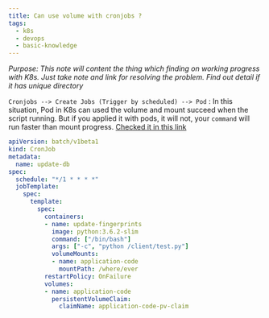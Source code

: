 ```yaml
---
title: Can use volume with cronjobs ?
tags:
  - k8s
  - devops
  - basic-knowledge
---
```


*Purpose: This note will content the thing which finding on working progress with K8s. Just take note and link for resolving the problem. Find out detail if it has unique directory*

`Cronjobs --> Create Jobs (Trigger by scheduled) --> Pod` : In this situation, Pod in K8s can used the volume and mount succeed when the script running. But if you applied it with pods, it will not, your `command` will run faster than mount progress. [Checked it in this link](https://stackoverflow.com/questions/46578331/kubernetes-is-it-possible-to-mount-volumes-to-a-container-running-as-a-cronjob) 
```yaml
apiVersion: batch/v1beta1
kind: CronJob
metadata:
  name: update-db
spec:
  schedule: "*/1 * * * *"
  jobTemplate:
    spec:
      template:
        spec:
          containers:
          - name: update-fingerprints
            image: python:3.6.2-slim
            command: ["/bin/bash"]
            args: ["-c", "python /client/test.py"]
            volumeMounts:
            - name: application-code
              mountPath: /where/ever
          restartPolicy: OnFailure
          volumes:
          - name: application-code
            persistentVolumeClaim:
              claimName: application-code-pv-claim
```

